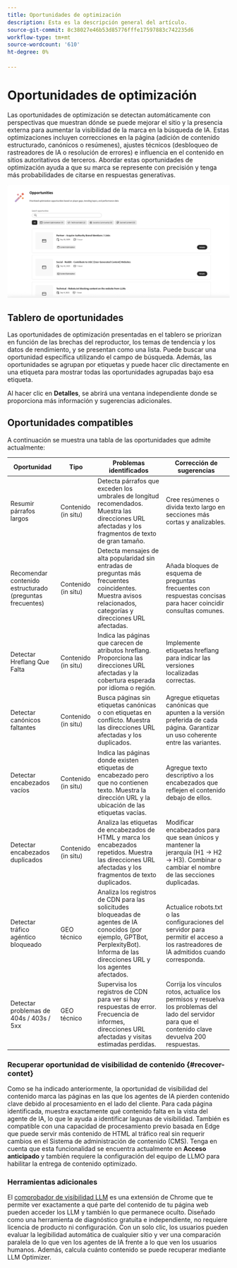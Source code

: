 ```yaml
---
title: Oportunidades de optimización
description: Esta es la descripción general del artículo.
source-git-commit: 8c38027e46b53d85776fffe17597883c742235d6
workflow-type: tm+mt
source-wordcount: '610'
ht-degree: 0%

---
```



# Oportunidades de optimización

Las oportunidades de optimización se detectan automáticamente con perspectivas que muestran dónde se puede mejorar el sitio y la presencia externa para aumentar la visibilidad de la marca en la búsqueda de IA. Estas optimizaciones incluyen correcciones en la página (adición de contenido estructurado, canónicos o resúmenes), ajustes técnicos (desbloqueo de rastreadores de IA o resolución de errores) e influencia en el contenido en sitios autoritativos de terceros. Abordar estas oportunidades de optimización ayuda a que su marca se represente con precisión y tenga más probabilidades de citarse en respuestas generativas.

![Oportunidades de optimización](/help/dashboards/assets/oport.png)

## Tablero de oportunidades

Las oportunidades de optimización presentadas en el tablero se priorizan en función de las brechas del reproductor, los temas de tendencia y los datos de rendimiento, y se presentan como una lista. Puede buscar una oportunidad específica utilizando el campo de búsqueda. Además, las oportunidades se agrupan por etiquetas y puede hacer clic directamente en una etiqueta para mostrar todas las oportunidades agrupadas bajo esa etiqueta.

Al hacer clic en **Detalles**, se abrirá una ventana independiente donde se proporciona más información y sugerencias adicionales.

## Oportunidades compatibles

A continuación se muestra una tabla de las oportunidades que admite actualmente:

| Oportunidad | Tipo | Problemas identificados | Corrección de sugerencias |
|---------|----------|----------|----------|
| Resumir párrafos largos | Contenido (in situ) | Detecta párrafos que exceden los umbrales de longitud recomendados. Muestra las direcciones URL afectadas y los fragmentos de texto de gran tamaño. | Cree resúmenes o divida texto largo en secciones más cortas y analizables. |
| Recomendar contenido estructurado (preguntas frecuentes) | Contenido (in situ) | Detecta mensajes de alta popularidad sin entradas de preguntas más frecuentes coincidentes. Muestra avisos relacionados, categorías y direcciones URL afectadas. | Añada bloques de esquema de preguntas frecuentes con respuestas concisas para hacer coincidir consultas comunes. |
| Detectar Hreflang Que Falta | Contenido (in situ) | Indica las páginas que carecen de atributos hreflang. Proporciona las direcciones URL afectadas y la cobertura esperada por idioma o región. | Implemente etiquetas hreflang para indicar las versiones localizadas correctas. |
| Detectar canónicos faltantes | Contenido (in situ) | Busca páginas sin etiquetas canónicas o con etiquetas en conflicto. Muestra las direcciones URL afectadas y los duplicados. | Agregue etiquetas canónicas que apunten a la versión preferida de cada página. Garantizar un uso coherente entre las variantes. |
| Detectar encabezados vacíos | Contenido (in situ) | Indica las páginas donde existen etiquetas de encabezado pero que no contienen texto. Muestra la dirección URL y la ubicación de las etiquetas vacías. | Agregue texto descriptivo a los encabezados que reflejen el contenido debajo de ellos. |
| Detectar encabezados duplicados | Contenido (in situ) | Analiza las etiquetas de encabezados de HTML y marca los encabezados repetidos. Muestra las direcciones URL afectadas y los fragmentos de texto duplicados. | Modificar encabezados para que sean únicos y mantener la jerarquía (H1 → H2 → H3). Combinar o cambiar el nombre de las secciones duplicadas. |
| Detectar tráfico agéntico bloqueado | GEO técnico | Analiza los registros de CDN para las solicitudes bloqueadas de agentes de IA conocidos (por ejemplo, GPTBot, PerplexityBot). Informa de las direcciones URL y los agentes afectados. | Actualice robots.txt o las configuraciones del servidor para permitir el acceso a los rastreadores de IA admitidos cuando corresponda. |
| Detectar problemas de 404s / 403s / 5xx | GEO técnico | Supervisa los registros de CDN para ver si hay respuestas de error. Frecuencia de informes, direcciones URL afectadas y visitas estimadas perdidas. | Corrija los vínculos rotos, actualice los permisos y resuelva los problemas del lado del servidor para que el contenido clave devuelva 200 respuestas. |

### Recuperar oportunidad de visibilidad de contenido {#recover-contet}

Como se ha indicado anteriormente, la oportunidad de visibilidad del contenido marca las páginas en las que los agentes de IA pierden contenido clave debido al procesamiento en el lado del cliente. Para cada página identificada, muestra exactamente qué contenido falta en la vista del agente de IA, lo que le ayuda a identificar lagunas de visibilidad. También es compatible con una capacidad de procesamiento previo basada en Edge que puede servir más contenido de HTML al tráfico real sin requerir cambios en el Sistema de administración de contenido (CMS). Tenga en cuenta que esta funcionalidad se encuentra actualmente en **Acceso anticipado** y también requiere la configuración del equipo de LLMO para habilitar la entrega de contenido optimizado.

### Herramientas adicionales

El [comprobador de visibilidad LLM](https://chromewebstore.google.com/detail/is-your-webpage-citable/jbjngahjjdgonbeinjlepfamjdmdcbcc) es una extensión de Chrome que te permite ver exactamente a qué parte del contenido de tu página web pueden acceder los LLM y también lo que permanece oculto. Diseñado como una herramienta de diagnóstico gratuita e independiente, no requiere licencia de producto ni configuración. Con un solo clic, los usuarios pueden evaluar la legibilidad automática de cualquier sitio y ver una comparación paralela de lo que ven los agentes de IA frente a lo que ven los usuarios humanos. Además, calcula cuánto contenido se puede recuperar mediante LLM Optimizer.
